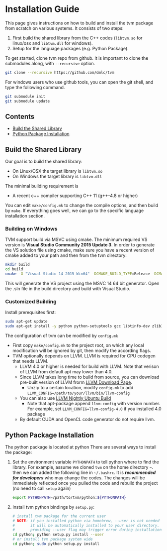 Installation Guide
==================
This page gives instructions on how to build and install the tvm package from
scratch on various systems. It consists of two steps:

1. First build the shared library from the C++ codes (`libtvm.so` for linux/osx and `libtvm.dll` for windows).
2. Setup for the language packages (e.g. Python Package).

To get started, clone tvm repo from github. It is important to clone the submodules along, with ```--recursive``` option.
```bash
git clone --recursive https://github.com/dmlc/tvm
```
For windows users who use github tools, you can open the git shell, and type the following command.
```bash
git submodule init
git submodule update
```

## Contents
- [Build the Shared Library](#build-the-shared-library)
- [Python Package Installation](#python-package-installation)

## Build the Shared Library

Our goal is to build the shared library:
- On Linux/OSX the target library is `libtvm.so`
- On Windows the target library is `libtvm.dll`

The minimal building requirement is
- A recent c++ compiler supporting C++ 11 (g++-4.8 or higher)

You can edit `make/config.mk` to change the compile options, and then build by
`make`. If everything goes well, we can go to the specific language installation section.

### Building on Windows

TVM support build via MSVC using cmake. The minimum required VS version is **Visual Studio Community 2015 Update 3**. In order to generate the VS solution file using cmake,
make sure you have a recent version of cmake added to your path and then from the tvm directory:

```bash
mkdir build
cd build
cmake -G "Visual Studio 14 2015 Win64" -DCMAKE_BUILD_TYPE=Release -DCMAKE_CONFIGURATION_TYPES="Release" ..
```
This will generate the VS project using the MSVC 14 64 bit generator. Open the .sln file in the build directory and build with Visual Studio.

### Customized Building

Install prerequisites first:

```bash
sudo apt-get update
sudo apt-get install -y python python-setuptools gcc libtinfo-dev zlib1g-dev
```

The configuration of tvm can be modified by ```config.mk```
- First copy ```make/config.mk``` to the project root, on which
  any local modification will be ignored by git, then modify the according flags.
- TVM optionally depends on LLVM. LLVM is required for CPU codegen that needs LLVM.
  - LLVM 4.0 or higher is needed for build with LLVM. Note that verison of LLVM from default apt may lower than 4.0.
  - Since LLVM takes long time to build from source, you can download pre-built version of LLVM frorm
    [LLVM Download Page](http://releases.llvm.org/download.html).
    - Unzip to a certain location, modify ```config.mk``` to add ```LLVM_CONFIG=/path/to/your/llvm/bin/llvm-config```
  - You can also use [LLVM Nightly Ubuntu Build](https://apt.llvm.org/)
    - Note that apt-package append ```llvm-config``` with version number. For example, set ```LLVM_CONFIG=llvm-config-4.0``` if you installed 4.0 package
  - By default CUDA and OpenCL code generator do not require llvm.

## Python Package Installation

The python package is located at python
There are several ways to install the package:

1. Set the environment variable `PYTHONPATH` to tell python where to find
   the library. For example, assume we cloned `tvm` on the home directory
   `~`. then we can added the following line in `~/.bashrc`.
    It is ***recommended for developers*** who may change the codes.
    The changes will be immediately reflected once you pulled the code and rebuild the project (no need to call ```setup``` again)

    ```bash
    export PYTHONPATH=/path/to/tvm/python:${PYTHONPATH}
    ```

2. Install tvm python bindings by `setup.py`:

    ```bash
    # install tvm package for the current user
    # NOTE: if you installed python via homebrew, --user is not needed during installaiton
    #       it will be automatically installed to your user directory.
    #       providing --user flag may trigger error during installation in such case.
    cd python; python setup.py install --user
    # or install tvm package system wide
    cd python; sudo python setup.py install
    ```
